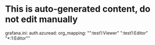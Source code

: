 # This is auto-generated content, do not edit manually
grafana.ini:
  auth.azuread:
    org_mapping: ""\:test1:Viewer\" "\:test1:Editor\" "\*:1:Editor\""
